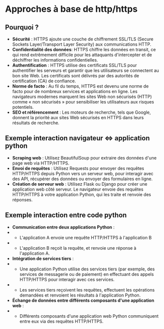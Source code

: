 # Approches à base de http/https
## Pourquoi ?
- **Sécurité** : HTTPS ajoute une couche de chiffrement SSL/TLS (Secure Sockets Layer/Transport Layer Security) aux communications HTTP.
- **Confidentialité des données**:  HTTPS chiffre les données en transit, ce qui rend extrêmement difficile pour les attaquants d'intercepter et de déchiffrer les informations confidentielles.
- **Authentification** : HTTPS utilise des certificats SSL/TLS pour authentifier les serveurs et garantir que les utilisateurs se connectent au bon site Web. Les certificats sont délivrés par des autorités de certification (CA) de confiance.
- **Norme de facto** : Au fil du temps, HTTPS est devenu une norme de facto pour de nombreux services et applications en ligne. Les navigateurs modernes marquent les sites Web non sécurisés (HTTP) comme « non sécurisés » pour sensibiliser les utilisateurs aux risques potentiels. 
- **SEO et référencement** : Les moteurs de recherche, tels que Google, donnent la priorité aux sites Web sécurisés en HTTPS dans leurs résultats de recherche.
## Exemple interaction navigateur <=> application python
- **Scraping web** : Utilisez BeautifulSoup pour extraire des données d'une page web via HTTP/HTTPS.
- **Envoi de requêtes** : Utilisez Requests pour envoyer des requêtes HTTP/HTTPS depuis Python vers un serveur web, pour interagir avec des API, récupérer des données ou envoyer des formulaires en ligne.
- **Création de serveur web** : Utilisez Flask ou Django pour créer une application web côté serveur. Le navigateur envoie des requêtes HTTP/HTTPS à votre application Python, qui les traite et renvoie des réponses.
## Exemple interaction entre code python
- **Communication entre deux applications Python** :
- - L'application A envoie une requête HTTP/HTTPS à l'application B 
- - L'application B reçoit la requête, et renvoie une réponse à l'application A.
- **Intégration de services tiers** :
- - Une application Python utilise des services tiers (par exemple, des services de messagerie ou de paiement) en effectuant des appels HTTP/HTTPS pour interagir avec ces services.
- - Les services tiers reçoivent les requêtes, effectuent les opérations demandées et renvoient les résultats à l'application Python.
- **Échange de données entre différents composants d'une application web** : 
- - Différents composants d'une application web Python communiquent entre eux via des requêtes HTTP/HTTPS.